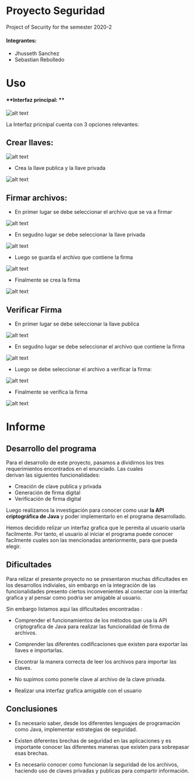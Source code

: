 # Proyecto Seguridad                                                                         

Project of Security for the semester 2020-2 

#### **Integrantes:**

* Jhusseth Sanchez
* Sebastian Rebolledo



# Uso

#### **Interfaz principal: **

![alt text](https://github.com/Jhusseth/Proyecto_Seguridad/blob/main/Project_Security/docs/images/Interfaz_Main.PNG) 

La Interfaz pricnipal cuenta con 3 opciones relevantes:

## Crear llaves:

![alt text](https://github.com/Jhusseth/Proyecto_Seguridad/blob/main/Project_Security/docs/images/Create_Keys.PNG)

* Crea la llave publica y la llave privada

![alt text](https://github.com/Jhusseth/Proyecto_Seguridad/blob/main/Project_Security/docs/images/Create_Keys_2.PNG)


## Firmar archivos:

* En primer lugar se debe seleccionar el archivo que se va a firmar

![alt text](https://github.com/Jhusseth/Proyecto_Seguridad/blob/main/Project_Security/docs/images/Create_Signature.PNG)

* En segudno lugar se debe seleccionar la llave privada

![alt text](https://github.com/Jhusseth/Proyecto_Seguridad/blob/main/Project_Security/docs/images/Create_Signature_2.PNG)

* Luego se guarda el archivo que contiene la firma 

![alt text](https://github.com/Jhusseth/Proyecto_Seguridad/blob/main/Project_Security/docs/images/Create_Signature_3.PNG)

* Finalmente se crea la firma

![alt text](https://github.com/Jhusseth/Proyecto_Seguridad/blob/main/Project_Security/docs/images/Create_Signature_4.PNG)


## Verificar Firma

* En primer lugar se debe seleccionar la llave publica

![alt text](https://github.com/Jhusseth/Proyecto_Seguridad/blob/main/Project_Security/docs/images/Verify_Signature.PNG)

* En segudno lugar se debe seleccionar el archivo que contiene la firma

![alt text](https://github.com/Jhusseth/Proyecto_Seguridad/blob/main/Project_Security/docs/images/Verify_Signature_2.PNG)

* Luego se debe seleccionar el archivo a verificar la firma:

![alt text](https://github.com/Jhusseth/Proyecto_Seguridad/blob/main/Project_Security/docs/images/Verify_Signature_3.PNG)

* Finalmente se verifica la firma

![alt text](https://github.com/Jhusseth/Proyecto_Seguridad/blob/main/Project_Security/docs/images/Verify_Signature_4.PNG)




# Informe

## Desarrollo del programa
 
 Para el desarrollo de este proyecto, pasamos a dividirnos los tres requerimientos encontrados en el enunciado. Las cuales  
 derivan las siguientes funcionalidades:
 - Creación de clave publica y privada
 - Generación de firma digital
 - Verificación de firma digital
 
 Luego realizamos la investigación para conocer como usar **la API criptográfica de Java** y poder implementarlo
 en el programa desarrollado.
 
 Hemos decidido relizar un interfaz grafica que le permita al usuario usarla facilmente. Por tanto, el usuario al iniciar el programa puede conocer facilmente cuales son 
 las mencionadas anteriormente, para que pueda elegir. 
         
                                                     
## Dificultades

Para relizar el presente proyecto no se presentaron muchas dificultades en los desarrollos indiviales, sin embargo en la 
integración de las funcionalidades presento ciertos inconvenientes al conectar con la interfaz grafica y al pensar como podria ser amigable al usuario.

Sin embargo listamos aqui las dificultades encontradas :

* Comprender el funcionamientos de los métodos que usa la API criptografica de Java para realizar las funcionalidad de firma de
archivos.

* Comprender las diferentes codificaciones que existen para exportar las llaves e importarlas. 

* Encontrar la manera correcta de leer los archivos para importar las claves.

* No supimos como ponerle clave al archivo de la clave privada.

* Realizar una interfaz grafica amigable con el usuario


## Conclusiones

* Es necesario saber, desde los diferentes lenguajes de programación como Java, implementar estrategias de seguridad. 

* Existen diferentes brechas de seguridad en las aplicaciones y es importante conocer las diferentes maneras que existen para sobrepasar esas brechas.

* Es necesario conocer como funcionan la seguridad de los archivos, haciendo uso de claves privadas y publicas para compartir información.


